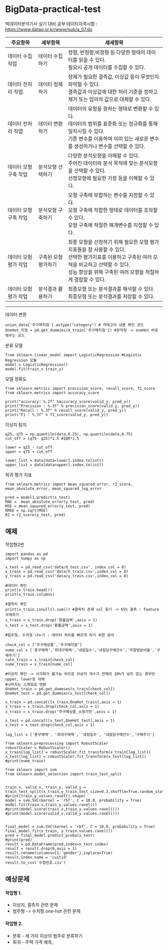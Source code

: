 # BigData-practical-test
빅데이터분석기사 실기 대비 공부 데이터자격시험 : https://www.dataq.or.kr/www/sub/a_07.do
 

|주요항목|세부항목|세세항목|
|---------|-------|-------|
|데이터 수집 작업| 데이터 수집하기 | 정형, 반정형,비정형 등 다양한 형태의 데이터를 읽을 수 있다. <br> 필요시 공개 데이터를 수집할 수 있다.|
|데이터 전처리 작업| 데이터 정제하기 | 정제가 필요한 결측값, 이상값 등이 무엇인지 파악할 수 있다. <br> 결측값과 이상값에 대한 처리 기준을 정하고 제거 또는 임의의 값으로 대체할 수 있다.|
|데이터 전처리 작업|데이터 변환하기| 데이터의 유형을 원하는 형태로 변환할 수 있다. <br> 데이터의 범위를 표준화 또는 정규화를 통해 일치시킬 수 있다. <br> 기존 변수를 이용하여 의미 있는 새로운 변수를 생성하거나 변수를 선택할 수 있다.|
|데이터 모형 구축 작업|분석모형 선택하기| 다양한 분석모형을 이해할 수 있다. <br> 주어진 데이터와 분석 목적에 맞는 분석모형을 선택할 수 있다. <br> 선정모형에 필요한 가정 등을 이해할 수 있다.|
|데이터 모형 구축 작업| 분석모형 구축하기| 모형 구축에 부합하는 변수를 지정할 수 있다.<br> 모형 구축에 적합한 형태로 데이터를 조작할 수 있다. <br> 모형 구축에 적절한 매개변수를 지정할 수 있다.|
|데이터 모형 평가 작업| 구축된 모형 평가하기 | 최종 모형을 선정하기 위해 필요한 모형 평가 지표들을 잘 사용할 수 있다. <br> 선택한 평가지표를 이용하고 구축된 여러 모혀을 비교하고 선택할 수 있다. <br> 성능 향상을 위해 구축된 여러 모형을 적절하게 결합할 수 있다. |
|데이터 모형 평가 작업| 분석결과 활용하기| 최종모형 또는 분석결과를 해석할 수 있다. <br> 최종모형 또는 분석결과를 저장할 수 있다.|

________________________________________ 

데이터 변환

    union_data['주구매지점'].astype("category") # 카테고리 내용 확인 코드
    OneHot_지점 = pd.get_dummies(X_train['주구매지점']) #문자형 -> oneHot 바로 해주는 코드 
    
    
 분류 모델
    
    from sklearn.linear_model import LogisticRegression #Logistic Regression 모듈
    model = LogisticRegression()
    model.fit(train_x train_y)
    
모델 정확도 
       
    from sklearn.metrics import precision_score, recall_score, f1_score
    from sklearn.metrics import accuracy_score
    
    print("accuracy: %.2f" %accuracy_score(valid_y, pred_y))
    print("Precision : %.3f" % precision_score(valid_y, pred_y))
    print("Recall : %.3f" % recall_score(valid_y, pred_y))
    print("F1 : %.3f" % f1_score(valid_y, pred_y))
    
이상치 탐지
 

    q25, q75 = np.quantile(data,0.25), np.quantile(data,0.75)
    cut_off = (q75- q25)*1.5 #IQR*1.5

    lower = q25 - cut_off 
    upper = q75 + cut_off   
    
    lower_list = data[data<lower].index.tolist()
	upper_list = data[data>upper].index.tolist()

회귀 평가 지표
 

    from sklearn.metrics import mean_squared_error, r2_score, mean_absolute_error, mean_squared_log_error
    
    pred = model1.predict(x_test)
    MAE =  mean_absolute_error(y_test, pred)
    MSE = mean_squared_error(y_test, pred)
    RMSE = np.sqrt(MSE)
    R2 = r2_score(y_test, pred)



## 예제 

작업형2번

    import pandas as pd
    import numpy as np
    
    x_test = pd.read_csv('data/X_test.csv', index_col = 0)
    x_train = pd.read_csv('data/X_train.csv',index_col = 0)
    y_train = pd.read_csv('data/y_train.csv',index_col = 0)
    
    #데이터 확인
    print(x_train.head())
    print(x_train.columns)
    
    #결측치 확인
    print(x_train.isnull().sum()) #결측치 존재 col 찾기 -> 65% 결측 : feature 삭제하기
    x_train = x_train.drop('환불금액',axis = 1)
    x_test = x_test.drop('환불금액',axis = 1)
    
    #범주형, 수치형 나누기 : 데이터 처리를 빠르게 하기 위한 분리

    check_col = ['주구매상품','주구매지점']
    nume_col = ['총구매액','최대구매액','내점일수','내점당구매건수','주말방문비율','구매주기']
    cate_train = x_train[check_col]
    nume_train = x_train[nume_col]
    
    #이상치 확인 -> 시각화가 불가능 하므로 이상치 개수가 전체의 10%가 넘지 않는 경우만 upper, lower로 대체
    #나머지는 스케일로 변환
    OneHot_train = pd.get_dummies(x_train[check_col])
    OneHot_test = pd.get_dummies(x_test[check_col])

    x_train = pd.concat([x_train,OneHot_train],axis = 1)
    x_train = x_train.drop(check_col,axis = 1)
    x_train = x_train.drop('주구매상품_소형가전',axis = 1)

    x_test = pd.concat([x_test,OneHot_test],axis = 1)
    x_test = x_test.drop(check_col,axis = 1)

    log_list = ['총구매액', '최대구매액', '내점일수', '내점당구매건수','구매주기']

    from sklearn.preprocessing import RobustScaler
    robustScaler = RobustScaler()
    x_train[log_list] = robustScaler.fit_transform(x_train[log_list])
    x_test[log_list] = robustScaler.fit_transform(x_test[log_list])
    #print(nume_train)

    from sklearn import svm
    from sklearn.model_selection import train_test_split


    train_x, valid_x, train_y, valid_y = train_test_split(x_train,y_train,test_size=0.3,shuffle=True,random_state=25)
    #print(train_y.values.ravel().shape)
    model = svm.SVC(kernel = 'rbf', C = 10.0, probability = True)
    model.fit(train_x,train_y.values.ravel())
    #print(model.score(train_x,train_y.values.ravel()))
    #print(model.score(valid_x,valid_y.values.ravel()))


    final_model = svm.SVC(kernel = 'rbf', C = 10.0, probability = True)
    final_model.fit(x_train, y_train.values.ravel())
    pred = final_model.predict_proba(x_test)
    #print(pred)
    result = pd.DataFrame(pred,index=x_test.index)
    result = result.drop(0,axis = 1)
    result.rename(columns={1:'gender'},inplace=True)
    result.index.name = 'custid'
    result.to_csv('수험번호.csv')
     
    
## 예상문제
#### 작업형 1.
+ 이상치, 결측치 관련 문제
+ 범주형 -> 수치형 one-hot 관련 문제

#### 작업형 2.
+ 분류 - 세 가지 이상의 범주로 분류하기
+ 회귀 - 주택 가격 예측, 
